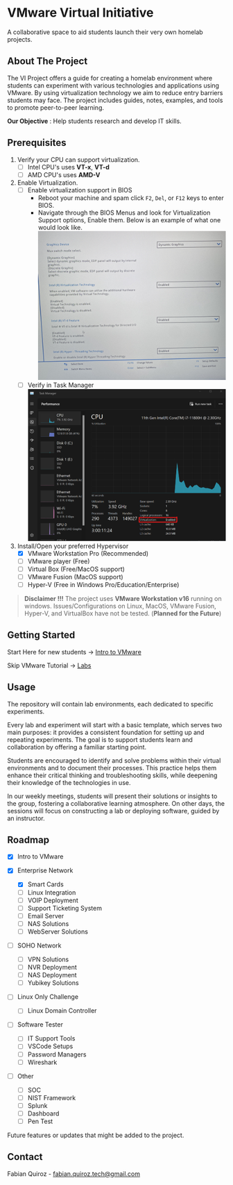 <!-- PROJECT LOGO -->
# VMware Virtual Initiative

A collaborative space to aid students launch their very own homelab projects.

<!-- ABOUT THE PROJECT -->
## About The Project

The VI Project offers a guide for creating a homelab environment where students can experiment with various technologies and applications using VMware. By using virtualization technology we aim to reduce entry barriers students may face. The project includes guides, notes, examples, and tools to promote peer-to-peer learning.

**Our Objective** : Help students research and develop IT skills.

<!-- Prerequisites -->
## Prerequisites

1. Verify your CPU can support virtualization.
   - [ ] Intel CPU's uses **VT-x**, **VT-d**
   - [ ] AMD CPU's uses  **AMD-V**
2. Enable Virtualization.
   - [ ] Enable virtualization support in BIOS
     - Reboot your machine and spam click `F2`, `Del`, or `F12` keys to enter BIOS.
     - Navigate through the BIOS Menus and look for Virtualization Support options, Enable them. Below is an example of what one would look like.
     ![Bios Example](/media/images/bios%20(2).JPG)
   - [ ] Verify in Task Manager
    ![Example](/media/images/task%20man1.png)
3. Install/Open your preferred Hypervisor
   - [x] VMware Workstation Pro (Recommended)
   - [ ] VMware player (Free)
   - [ ] Virtual Box (Free/MacOS support)
   - [ ] VMware Fusion (MacOS support)
   - [ ] Hyper-V (Free in Windows Pro/Education/Enterprise)

> **Disclaimer !!!**
The project uses **VMware Workstation v16** running on windows.
Issues/Configurations on Linux, MacOS, VMware Fusion, Hyper-V, and VirtualBox have not be tested. (**Planned for the Future**)

<!-- GETTING STARTED -->
## Getting Started

Start Here for new students -> [Intro to VMware](/labs/Intro_to_VMware.md)

Skip VMware Tutorial -> [Labs](/labs/labs.md)

<!-- TABLE OF CONTENTS -->

<!-- USAGE EXAMPLES -->
## Usage

The repository will contain lab environments, each dedicated to specific experiments.

Every lab and experiment will start with a basic template, which serves two main purposes: it provides a consistent foundation for setting up and repeating experiments.
The goal is to support students learn and collaboration by offering a familiar starting point.

Students are encouraged to identify and solve problems within their virtual environments and to document their processes. This practice helps them enhance their critical thinking and troubleshooting skills, while deepening their knowledge of the technologies in use.

In our weekly meetings, students will present their solutions or insights to the group, fostering a collaborative learning atmosphere. On other days, the sessions will focus on constructing a lab or deploying software, guided by an instructor.

<!-- ROADMAP -->
## Roadmap

- [x] Intro to VMware

- [x] Enterprise Network
  - [x] Smart Cards
  - [ ] Linux Integration
  - [ ] VOIP Deployment
  - [ ] Support Ticketing System
  - [ ] Email Server
  - [ ] NAS Solutions
  - [ ] WebServer Solutions

- [ ] SOHO Network
  - [ ] VPN Solutions
  - [ ] NVR Deployment
  - [ ] NAS Deployment
  - [ ] Yubikey Solutions

- [ ] Linux Only Challenge
  - [ ] Linux Domain Controller

- [ ] Software Tester
  - [ ] IT Support Tools
  - [ ] VSCode Setups
  - [ ] Password Managers
  - [ ] Wireshark

- [ ] Other
  - [ ] SOC
  - [ ] NIST Framework
  - [ ] Splunk
  - [ ] Dashboard
  - [ ] Pen Test

Future features or updates that might be added to the project.

<!-- CONTRIBUTING -->

<!-- LICENSE -->

<!-- CONTACT -->
## Contact

Fabian Quiroz - <fabian.quiroz.tech@gmail.com>

<!-- ACKNOWLEDGEMENTS -->
